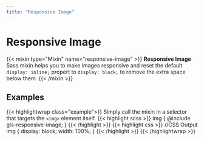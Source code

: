 ```yaml
---
title: "Responsive Image"
---
```


# Responsive Image

{{< mixin type="Mixin" name="responsive-image" >}}
**Responsive Image** Sass mixin helps you to make images responsive and reset the default `display: inline;` propert to `display: block;` to romove the extra space below them.
{{< /mixin >}}

## Examples

{{< highlightwrap class="example">}}
Simply call the mixin in a selector that targets the `<img>` element itself.
{{< highlight scss >}}
img {
    @include gls-responsive-image;
}
{{< /highlight >}}
{{< highlight css >}}
//CSS Output
img {
    display: block;
    width: 100%;
}
{{< /highlight >}}
{{< /highlightwrap >}}

